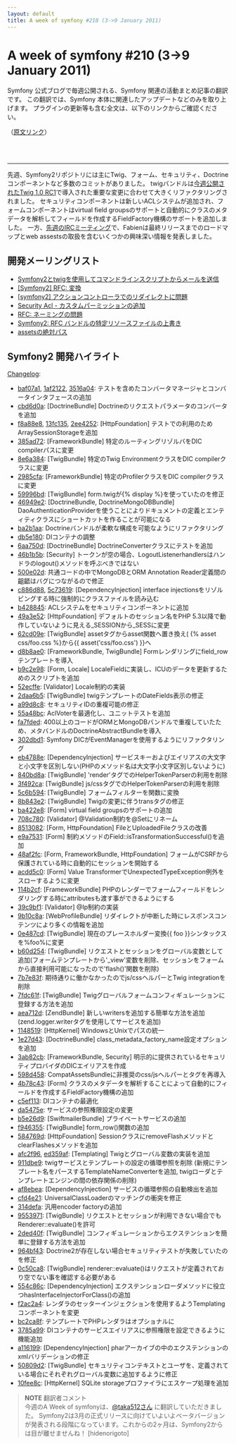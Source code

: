 ```yaml
---
layout: default
title: A week of symfony #210 (3->9 January 2011)
---
```


A week of symfony #210 (3->9 January 2011)
==========================================

Symfony 公式ブログで毎週公開される、Symfony 関連の活動まとめ記事の翻訳です。
この翻訳では、Symfony 本体に関連したアップデートなどのみを取り上げます。
プラグインの更新等も含む全文は、以下のリンクからご確認ください。

（[原文リンク](http://www.symfony-project.org/blog/2011/01/09/a-week-of-symfony-210-3-9-january-2011)）

<br />
<br />
<hr />

先週、Symfony2リポジトリには主にTwig、フォーム、セキュリティ、Doctrineコンポーネントなど多数のコミットがありました。
twigバンドルは[今週公開されたTwig 1.0 RC1](http://blog.twig-project.org/post/2665679442/twig-1-0-0-rc1-released)で導入された重要な変更に合わせて大きくリファクタリングされました。
セキュリティコンポーネントは新しいACLシステムが追加され、フォームコンポーネントはvirtual field groupsのサポートと自動的にクラスのメタデータを解析してフィールドを作成するFieldFactory機構のサポートを追加しました。
一方、[先週のIRCミーティング](http://trac.symfony-project.org/wiki/IRCLogs20110106)で、Fabienは最終リリースまでのロードマップとweb assestsの取扱を含むいくつかの興味深い情報を発表しました。

開発メーリングリスト
------------------------

  * [Symfony2とtwigを使用してコマンドラインスクリプトからメールを送信](https://groups.google.com/forum/#!topic/symfony-devs/13tR02waev4)
  * [[Symfony2] RFC: 変換](https://groups.google.com/forum/#!topic/symfony-devs/-ZClznjOk7I)
  * [[symfony2] アクションコントローラでのリダイレクトに問題](https://groups.google.com/forum/#!topic/symfony-devs/LaeOR7TQ-0M)
  * [Security Acl - カスタムパーミッションの追加](https://groups.google.com/forum/#!topic/symfony-devs/BuPiIGzPySs)
  * [RFC: ネーミングの問題](https://groups.google.com/forum/#!topic/symfony-devs/lsUe6_jrAEI)
  * [Symfony2: RFC バンドルの特定リソースファイルの上書き](https://groups.google.com/forum/#!topic/symfony-devs/ET78rq4wCsU)
  * [assetsの絶対パス](https://groups.google.com/forum/#!topic/symfony-devs/19oEaZAz7Ac)

Symfony2 開発ハイライト
-------------------------------

[Changelog](http://github.com/symfony/symfony/commits/master):

  * [baf07a1](http://github.com/symfony/symfony/commit/baf07a13acd1270c23b615f8d3077ad560911a35 "baf07a13acd1270c23b615f8d3077ad560911a35 commit on github"), [1af2122](http://github.com/symfony/symfony/commit/1af21221ae2c0003041d7e905f685027280a3152 "1af21221ae2c0003041d7e905f685027280a3152 commit on github"), [3516a04](http://github.com/symfony/symfony/commit/3516a043bcc4dda95b0a6cc74f0bed05b34b844e "3516a043bcc4dda95b0a6cc74f0bed05b34b844e commit on github"): テストを含めたコンバータマネージャとコンバータインタフェースの追加
  * [cbd6d0a](http://github.com/symfony/symfony/commit/cbd6d0aecee7dd9fa6ca941f6c401e7cfb0ece22 "cbd6d0aecee7dd9fa6ca941f6c401e7cfb0ece22 commit on github"): \[DoctrineBundle\] Doctrineのリクエストパラメータのコンバータを追加
  * [f8a88e8](http://github.com/symfony/symfony/commit/f8a88e822f17e2b4bf70bdb7ba8113e97b6e369a "f8a88e822f17e2b4bf70bdb7ba8113e97b6e369a commit on github"), [13fc135](http://github.com/symfony/symfony/commit/13fc13519edfd777fa1fe0fef2a18e0670f530e4 "13fc13519edfd777fa1fe0fef2a18e0670f530e4 commit on github"), [2ee4252](http://github.com/symfony/symfony/commit/2ee4252a1f9500697f8582878fce151c593d1ce0 "2ee4252a1f9500697f8582878fce151c593d1ce0 commit on github"): \[HttpFoundation\] テストでの利用のためArraySessionStorageを追加
  * [385ad72](http://github.com/symfony/symfony/commit/385ad72d643cd58d5d224e3128d4660b73abeeeb "385ad72d643cd58d5d224e3128d4660b73abeeeb commit on github"): \[FrameworkBundle\] 特定のルーティングリゾルバをDIC compilerパスに変更
  * [8e6a384](http://github.com/symfony/symfony/commit/8e6a3849ee68d9d4f4e200579ea1ba41b2b2a42e "8e6a3849ee68d9d4f4e200579ea1ba41b2b2a42e commit on github"): \[TwigBundle\] 特定のTwig EnvironmentクラスをDIC compilerクラスに変更
  * [2985cfa](http://github.com/symfony/symfony/commit/2985cfa5a91deefb401d2eb0047b607041e6afb3 "2985cfa5a91deefb401d2eb0047b607041e6afb3 commit on github"): \[FrameworkBundle\] 特定のProfilerクラスをDIC compilerクラスに変更
  * [59996bd](http://github.com/symfony/symfony/commit/59996bd8b91ceac3327eb14ecd5d1cb8e1c1efe5 "59996bd8b91ceac3327eb14ecd5d1cb8e1c1efe5 commit on github"): \[TwigBundle\] form.twigが{% display %}を使っていたのを修正
  * [46949e2](http://github.com/symfony/symfony/commit/46949e2c22c7663516d99b88a51e919160fba6b6 "46949e2c22c7663516d99b88a51e919160fba6b6 commit on github"): \[DoctrineBundle, DoctrineMongoDBBundle\] DaoAuthenticationProviderを使うことによりドキュメントの定義とエンティティクラスにショートカットを作ることが可能になる
  * [ba2b1aa](http://github.com/symfony/symfony/commit/ba2b1aad281d389d9464bc53ef31e565272cdb5e "ba2b1aad281d389d9464bc53ef31e565272cdb5e commit on github"): Doctrineバンドルが柔軟な構成を可能なようにリファクタリング
  * [db5e180](http://github.com/symfony/symfony/commit/db5e180d3750687ab6d65ebbdd951b80e16590d6 "db5e180d3750687ab6d65ebbdd951b80e16590d6 commit on github"): DIコンテナの調整
  * [6aa750d](http://github.com/symfony/symfony/commit/6aa750d1ceb49dfae1e9d9f8d782ce385401f9b4 "6aa750d1ceb49dfae1e9d9f8d782ce385401f9b4 commit on github"): \[DoctrineBundle\] DoctrineConverterクラスにテストを追加
  * [46b1b5b](http://github.com/symfony/symfony/commit/46b1b5bd60432ba07bde2732a2310a5e76f94174 "46b1b5bd60432ba07bde2732a2310a5e76f94174 commit on github"): \[Security\] トークンが空の場合、LogoutListenerhandlersはハンドラのlogout()メソッドを呼ぶべきではない
  * [500e02d](http://github.com/symfony/symfony/commit/500e02d4fd123cc03f7456527a9f70cdedb2d3d5 "500e02d4fd123cc03f7456527a9f70cdedb2d3d5 commit on github"): 共通コードの中でMongoDBとORM Annotation Reader定義間の齟齬はバグにつながるので修正
  * [c886d88](http://github.com/symfony/symfony/commit/c886d88bf367c2f7be1afc3e861c05b8e2baf9e6 "c886d88bf367c2f7be1afc3e861c05b8e2baf9e6 commit on github"), [5c73619](http://github.com/symfony/symfony/commit/5c73619d801ad0e006a9bc3d05c820ef0439afc0 "5c73619d801ad0e006a9bc3d05c820ef0439afc0 commit on github"): \[DependencyInjection\] interface injectionsをリゾルビングする時に強制的にクラスファイルを読み込む
  * [b428845](http://github.com/symfony/symfony/commit/b4288459cc440fda95eb7f2b431d04dd3e54f80e "b4288459cc440fda95eb7f2b431d04dd3e54f80e commit on github"): ACLシステムをセキュリティコンポーネントに追加
  * [49a3e52](http://github.com/symfony/symfony/commit/49a3e52fa8c25a7307b4ce33fa679b9cd068f368 "49a3e52fa8c25a7307b4ce33fa679b9cd068f368 commit on github"): \[HttpFoundation\] デフォルトのセッション名をPHP 5.3以降で動作していないように見える_SESSIONから_SESSに変更
  * [62cd09e](http://github.com/symfony/symfony/commit/62cd09e7081795809a4f1f5e24f2db287b905913 "62cd09e7081795809a4f1f5e24f2db287b905913 commit on github"): \[TwigBundle\] assetタグからasset関数へ置き換え( {% asset css/foo.css %}から{{ asset('css/foo.css') }}へ
  * [d8b8ae0](http://github.com/symfony/symfony/commit/d8b8ae0608b8b9933865a84f8d3acb6e044bbfb4 "d8b8ae0608b8b9933865a84f8d3acb6e044bbfb4 commit on github"): \[FrameworkBundle, TwigBundle\] Formレンダリングにfield_rowテンプレートを導入
  * [b9c2e98](http://github.com/symfony/symfony/commit/b9c2e983159d31b217873d446138fde6e0e10489 "b9c2e983159d31b217873d446138fde6e0e10489 commit on github"): \[Form, Locale\] LocaleFieldに実装し、ICUのデータを更新するためのスクリプトを追加
  * [52ecffe](http://github.com/symfony/symfony/commit/52ecffe51b93afa93a38dd46839889ca9dd5c287 "52ecffe51b93afa93a38dd46839889ca9dd5c287 commit on github"): \[Validator\] Locale制約の実装
  * [2daa6b5](http://github.com/symfony/symfony/commit/2daa6b5bfedac13702cd75f4dc5d12a5d742724d "2daa6b5bfedac13702cd75f4dc5d12a5d742724d commit on github"): \[TwigBundle\] twigテンプレートのDateFields表示の修正
  * [a99d8c8](http://github.com/symfony/symfony/commit/a99d8c8558717d5d0cd29bcdc23f5ac077ade106 "a99d8c8558717d5d0cd29bcdc23f5ac077ade106 commit on github"): セキュリティIDの重複可能の修正
  * [55a48bc](http://github.com/symfony/symfony/commit/55a48bcfa629059b3b86c4319f38a15fbc8920e9 "55a48bcfa629059b3b86c4319f38a15fbc8920e9 commit on github"): AclVoterを最適化し、ユニットテストを追加
  * [fa7fded](http://github.com/symfony/symfony/commit/fa7fdedf4b4ea492d38dff7e5f1a4094b6cd7ff0 "fa7fdedf4b4ea492d38dff7e5f1a4094b6cd7ff0 commit on github"): 400以上のコードがORMとMongoDBバンドルで重複していたため、メタバンドルのDoctrineAbstractBundleを導入
  * [302dbd1](http://github.com/symfony/symfony/commit/302dbd12257fb00cc7198bac01af6ad4994cc908 "302dbd12257fb00cc7198bac01af6ad4994cc908 commit on github"): Symfony DICがEventManagerを使用するようにリファクタリング
  * [eb4788e](http://github.com/symfony/symfony/commit/eb4788e98e4e578ae4178536c41536a79b4a1dfd "eb4788e98e4e578ae4178536c41536a79b4a1dfd commit on github"): \[DependencyInjection\] サービスキーおよびエイリアスの大文字と小文字を区別しない(PHPのメソッド名は大文字小文字区別しないように)
  * [840bd8a](http://github.com/symfony/symfony/commit/840bd8aacd4ab48474e0600ecd54acee7b82f080 "840bd8aacd4ab48474e0600ecd54acee7b82f080 commit on github"): \[TwigBundle\] 'render'タグでのHelperTokenParserの利用を削除
  * [3f492ca](http://github.com/symfony/symfony/commit/3f492cae400bcfed53537c675d69cd13e64ef699 "3f492cae400bcfed53537c675d69cd13e64ef699 commit on github"): \[TwigBundle\] js/cssタグでのHelperTokenParserの利用を削除
  * [5c6b594](http://github.com/symfony/symfony/commit/5c6b594daed30f30bd5152d3021943b1f6642978 "5c6b594daed30f30bd5152d3021943b1f6642978 commit on github"): \[TwigBundle\] フォームフィルターを関数に変換
  * [8b843e2](http://github.com/symfony/symfony/commit/8b843e266203e3c5416eb01c72dffe91d87a7e1a "8b843e266203e3c5416eb01c72dffe91d87a7e1a commit on github"): \[TwigBundle\] Twigの変更に伴うtransタグの修正
  * [ba422e8](http://github.com/symfony/symfony/commit/ba422e8472c8c16235760cb095f228f6ee9496f5 "ba422e8472c8c16235760cb095f228f6ee9496f5 commit on github"): \[Form\] virtual field groupsのサポートの追加
  * [708c780](http://github.com/symfony/symfony/commit/708c7802135aa88e6f66223fbe45fc6d36186ce1 "708c7802135aa88e6f66223fbe45fc6d36186ce1 commit on github"): \[Validator\] @Validation制約を@Setにリネーム
  * [8513082](http://github.com/symfony/symfony/commit/85130820079a65494d7cd4834eb120b126650e56 "85130820079a65494d7cd4834eb120b126650e56 commit on github"): \[Form, HttpFoundation\] FileとUploadedFileクラスの改善
  * [e9a7531](http://github.com/symfony/symfony/commit/e9a7531a26cccd06e701e3b8ee9df5faa3f4d075 "e9a7531a26cccd06e701e3b8ee9df5faa3f4d075 commit on github"): \[Form\] 制約メソッドのField::isTransformationSuccessful()を追加
  * [48af2fc](http://github.com/symfony/symfony/commit/48af2fc86edffd83034e2d3d3b94dc75511eae97 "48af2fc86edffd83034e2d3d3b94dc75511eae97 commit on github"): \[Form, FrameworkBundle, HttpFoundation\] フォームがCSRFから保護されている時に自動的にセッションを開始する
  * [acdd5c0](http://github.com/symfony/symfony/commit/acdd5c06de1e62caa042df8a37360403475c58f0 "acdd5c06de1e62caa042df8a37360403475c58f0 commit on github"): \[Form\] Value TransformerでUnexpectedTypeException例外をスローするように変更
  * [114b2cf](http://github.com/symfony/symfony/commit/114b2cf6c1a3ec20957db2333a1dc6d0211032dc "114b2cf6c1a3ec20957db2333a1dc6d0211032dc commit on github"): \[FrameworkBundle\] PHPのレンダーでフォームフィールドをレンダリングする時にattributesも渡す事ができるようにする
  * [39c9bf1](http://github.com/symfony/symfony/commit/39c9bf160e5716aec0f42b3552524804e534b8e5 "39c9bf160e5716aec0f42b3552524804e534b8e5 commit on github"): \[Validator\] @Ip制約の実装
  * [9b10c8a](http://github.com/symfony/symfony/commit/9b10c8a86652d50e4b3e38dc5dd8ca14ffb5619c "9b10c8a86652d50e4b3e38dc5dd8ca14ffb5619c commit on github"): \[WebProfileBundle\] リダイレクトが中断した時にレスポンスコンテンツにより多くの情報を追加
  * [0e487cd](http://github.com/symfony/symfony/commit/0e487cdda65766d5af9d9181cfc7da5dfb30145f "0e487cdda65766d5af9d9181cfc7da5dfb30145f commit on github"): \[TwigBundle\] 現在のプレースホルダー変換{{ foo }}シンタックスを%foo%に変更
  * [b60d254](http://github.com/symfony/symfony/commit/b60d254be2f9b9a8b1340a8f7b40270748692ca5 "b60d254be2f9b9a8b1340a8f7b40270748692ca5 commit on github"): \[TwigBundle\] リクエストとセッションをグローバル変数として追加(フォームテンプレートから'_view'変数を削除、セッションをフォームから直接利用可能になったので'flash()'関数を削除)
  * [7b7e83f](http://github.com/symfony/symfony/commit/7b7e83f428fceec8ad20d23e7247a9116f08dc2f "7b7e83f428fceec8ad20d23e7247a9116f08dc2f commit on github"): 期待通りに働かなかったのでjs/cssヘルパーとTwig integrationを削除
  * [7fdc61f](http://github.com/symfony/symfony/commit/7fdc61f2723232ad9e256b01f0ea941c69f9eb63 "7fdc61f2723232ad9e256b01f0ea941c69f9eb63 commit on github"): \[TwigBundle\] Twigグローバルフォームコンフィギュレーションに登録する方法を追加
  * [aea712d](http://github.com/symfony/symfony/commit/aea712d8a20ed6a0cb46b49726b0a2cf5b150bf9 "aea712d8a20ed6a0cb46b49726b0a2cf5b150bf9 commit on github"): \[ZendBundle\] 新しいwritersを追加する簡単な方法を追加 (zend.logger.writerタグを使用してサービスを追加)
  * [1148519](http://github.com/symfony/symfony/commit/114851969581bbcdae88ea4ac293ca47e878cb1c "114851969581bbcdae88ea4ac293ca47e878cb1c commit on github"): \[HttpKernel\] WindowsとUnixでパスの統一
  * [1e27d43](http://github.com/symfony/symfony/commit/1e27d4359c9f70484ca28645da3a288f0267555a "1e27d4359c9f70484ca28645da3a288f0267555a commit on github"): \[DoctrineBundle\] class_metadata_factory_name設定オプションを追加
  * [3ab82cb](http://github.com/symfony/symfony/commit/3ab82cbd534d19fa2f164c099d87782aedd86eea "3ab82cbd534d19fa2f164c099d87782aedd86eea commit on github"): \[FrameworkBundle, Security\] 明示的に提供されているセキュリティプロバイダのDICエイリアスを作成
  * [598d458](http://github.com/symfony/symfony/commit/598d458a3c5e45f67a2f6686433272abde29b1e3 "598d458a3c5e45f67a2f6686433272abde29b1e3 commit on github"): CompatAssetsBundleに非推奨のcss/jsヘルパーとタグを再導入
  * [4b78c43](http://github.com/symfony/symfony/commit/4b78c4376ff02a33afc6c0ac720cf014ac4d90e0 "4b78c4376ff02a33afc6c0ac720cf014ac4d90e0 commit on github"): \[Form\] クラスのメタデータを解析することによって自動的にフィールドを作成するFieldFactory機構の追加
  * [c5ef113](http://github.com/symfony/symfony/commit/c5ef113b186caa09b951c48cc4f637c2660cef6f "c5ef113b186caa09b951c48cc4f637c2660cef6f commit on github"): DIコンテナの最適化
  * [da5475e](http://github.com/symfony/symfony/commit/da5475ec428102c90067c284a8995a87f91a8013 "da5475ec428102c90067c284a8995a87f91a8013 commit on github"): サービスの参照権限設定の変更
  * [b5e26d9](http://github.com/symfony/symfony/commit/b5e26d9db8c723c8812fa4dee6bd2c8a11dd6c5a "b5e26d9db8c723c8812fa4dee6bd2c8a11dd6c5a commit on github"): \[SwiftmailerBundle\] プライベートサービスの追加
  * [f946355](http://github.com/symfony/symfony/commit/f946355f80373f9a985937394d181144742a3b15 "f946355f80373f9a985937394d181144742a3b15 commit on github"): \[TwigBundle\] form_row()関数の追加
  * [584769d](http://github.com/symfony/symfony/commit/584769dd164b1e8f82888c88d436f84fc3146aec "584769dd164b1e8f82888c88d436f84fc3146aec commit on github"): \[HttpFoundation\] SessionクラスにremoveFlashメソッドとclearFlashesメソッドを追加
  * [afc2f96](http://github.com/symfony/symfony/commit/afc2f965498e1e482ab2c3fcc30b87438f12ac13 "afc2f965498e1e482ab2c3fcc30b87438f12ac13 commit on github"), [ed359af](http://github.com/symfony/symfony/commit/ed359af5438b93bf0ab1f78a041528a92713db0a "ed359af5438b93bf0ab1f78a041528a92713db0a commit on github"): \[Templating\] Twigとグローバル変数の実装を追加
  * [911dbe9](http://github.com/symfony/symfony/commit/911dbe9cc4286e51933a0cee6589289afa3bba08 "911dbe9cc4286e51933a0cee6589289afa3bba08 commit on github"): twigサービスとテンプレートの設定の循環参照を削除 (新規にテンプレート名をパースするTemplateNameConverterを追加, twigローダとテンプレートエンジンの間の依存関係の削除)
  * [af8ebea](http://github.com/symfony/symfony/commit/af8ebeaabbb3878e5314d73c2ee74b184775e5a9 "af8ebeaabbb3878e5314d73c2ee74b184775e5a9 commit on github"): \[DependencyInjection\] サービスの循環参照の自動検出を追加
  * [cfd4e21](http://github.com/symfony/symfony/commit/cfd4e2186f0dc444bec4438a165eef317c58e4e2 "cfd4e2186f0dc444bec4438a165eef317c58e4e2 commit on github"): UniversalClassLoaderのマッチングの衝突を修正
  * [314defa](http://github.com/symfony/symfony/commit/314defa8b4f70b41f1c5476d310861766e22ef29 "314defa8b4f70b41f1c5476d310861766e22ef29 commit on github"): 汎用encoder factoryの追加
  * [9553971](http://github.com/symfony/symfony/commit/9553971d06875d417695c4a63e03885a608dafb7 "9553971d06875d417695c4a63e03885a608dafb7 commit on github"): \[TwigBundle\] リクエストとセッションが利用できない場合でもRenderer::evaluate()を許可
  * [2ded40f](http://github.com/symfony/symfony/commit/2ded40fb7534388209c7522317f8c455480da5d3 "2ded40fb7534388209c7522317f8c455480da5d3 commit on github"): \[TwigBundle\] コンフィギュレーションからエクステンションを簡単に登録する方法を追加
  * [964bf43](http://github.com/symfony/symfony/commit/964bf4356ecedcdf02e0bce2d9d7fd0681cd7904 "964bf4356ecedcdf02e0bce2d9d7fd0681cd7904 commit on github"): Doctrine2が存在しない場合セキュリティテストが失敗していたのを修正
  * [0c50ca8](http://github.com/symfony/symfony/commit/0c50ca87755daf2da40bdca9b8da4868f9b3c7a1 "0c50ca87755daf2da40bdca9b8da4868f9b3c7a1 commit on github"): \[TwigBundle\] renderer::evaluate()はリクエストが定義されており空でない事を確認する必要がある
  * [554c86c](http://github.com/symfony/symfony/commit/554c86c5895f9ef3e48d6da3d4155b2fd763332d "554c86c5895f9ef3e48d6da3d4155b2fd763332d commit on github"): \[DependencyInjection\] エクステンションローダメソッドに役立つhasInterfaceInjectorForClass()の追加
  * [f2ac2a4](http://github.com/symfony/symfony/commit/f2ac2a4c8a1e3aa1f75622c358a83984af3bf017 "f2ac2a4c8a1e3aa1f75622c358a83984af3bf017 commit on github"): レンダラのセッターインジェクションを使用するようTemplatingコンポーネントを変更
  * [bc2ca8f](http://github.com/symfony/symfony/commit/bc2ca8f1cf77a60fdf460614fc9cdc218110dd43 "bc2ca8f1cf77a60fdf460614fc9cdc218110dd43 commit on github"): テンプレートでPHPレンダラはオプショナルに
  * [3785a99](http://github.com/symfony/symfony/commit/3785a99b947c26b84585ffe34225b600822b382e "3785a99b947c26b84585ffe34225b600822b382e commit on github"): DIコンテナのサービスエイリアスに参照権限を設定できるように機能追加
  * [a116199](http://github.com/symfony/symfony/commit/a11619973b9fea3b4452a9429968e1905c831392 "a11619973b9fea3b4452a9429968e1905c831392 commit on github"): \[DependencyInjection\] pharアーカイブの中のエクステンションのxmlバリデーションの修正
  * [50809d2](http://github.com/symfony/symfony/commit/50809d2ae03d4ce0d744ff6fd2b3c515da353d6c "50809d2ae03d4ce0d744ff6fd2b3c515da353d6c commit on github"): \[TwigBundle\] セキュリティコンテキストとユーザを、定義されている場合にそれぞれグローバル変数に追加するように修正
  * [10fee8c](http://github.com/symfony/symfony/commit/10fee8c8bbd42a8a13efc9bc8e6b9e51ce8edb2a "10fee8c8bbd42a8a13efc9bc8e6b9e51ce8edb2a commit on github"): \[HttpKernel\] SQLite storageプロファイラにエスケープ処理を追加



> **NOTE**
> 翻訳者コメント<br />
> 今週のA Week of symfonyは、[@taka512さん](http://twitter.com/taka512) に翻訳していただきました。
> Symfony2は3月の正式リリースに向けていよいよベータバージョンが発表される段階になっています。これからの2ヶ月は、Symfony2からは目が離せませんね！
> [hidenorigoto]
